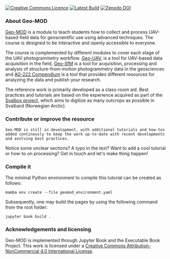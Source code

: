 <a rel="license" href="http://creativecommons.org/licenses/by-nc/4.0/"><img alt="Creative Commons Licence" style="border-width:0" src="https://i.creativecommons.org/l/by-nc/4.0/88x31.png" /></a> [![Latest Build](https://github.com/UNISvalbard/Geo-MOD/actions/workflows/deploy-book.yml/badge.svg)](https://github.com/UNISvalbard/Geo-MOD/actions/workflows/deploy-book.yml) [![Zenodo DOI](https://zenodo.org/badge/DOI/10.5281/zenodo.11172854.svg)](https://zenodo.org/badge/DOI/10.5281/zenodo.11172854.svg)

### About Geo-MOD
[Geo-MOD](https://unisvalbard.github.io/Geo-MOD/landing-page.html) is a module to teach students how to collect and process UAV-based field data for geoscientific use using advanced techniques. The course is designed to be interactive and openly accessible to everyone.

The course is complemented by different modules to cover each stage of the UAV photogrammetry workflow. [Geo-UAV](https://unisvalbard.github.io/Geo-UAV/landing-page.html), is a tool for UAV-based data acquisition in the field, [Geo-SfM](https://unisvalbard.github.io/Geo-SfM/landing-page.html) is a tool for acquisition, processing and analysis of structure-from-motion photogrammetry data in the geosciences and [AG-222 Compendium](https://unisvalbard.github.io/AG222/landing-page.html) is a tool that provides different resources for analyzing the data and publish your research.

The reference work is primarily developed as a class-room aid. Best practices and tutorials are based on the experience acquired as part of the [Svalbox project](https://svalbox.no), which aims to digitize as many outcrops as possible in Svalbard (Norwegian Arctic).

### Contribute or improve the resource
```{admonition} Under construction
Geo-MOD is still in development, with additional tutorials and how-tos added continously to keep the work up-to-date with recent developments and evolving best practices.
```

Notice some unclear sections? A typo in the text? Want to add a cool tutorial or how-to on processing? Get in touch and let's make thing happen!

### Compile it

The minimal Python environment to compile this tutorial can be created as follows:

```
mamba env create --file geomod_environment.yaml
```

Subsequently, one may build the pages by using the following command from the root folder:

```
jupyter book build .
```


### Acknowledgements and licensing
Geo-MOD is implemented through Jupyter Book and the Executable Book Project.
This work is licensed under a <a rel="license" href="http://creativecommons.org/licenses/by-nc/4.0/">Creative Commons Attribution-NonCommercial 4.0 International License</a>.